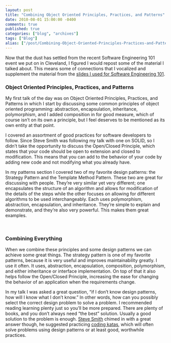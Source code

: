 ```yaml
---
layout: post
title: "Combining Object Oriented Principles, Practices, and Patterns"
date: 2010-08-01 15:00:00 -0400
comments: true
published: true
categories: ["blog", "archives"]
tags: ["Blog"]
alias: ["/post/Combining-Object-Oriented-Principles-Practices-and-Patterns", "/post/combining-object-oriented-principles-practices-and-patterns"]
---
```

<!-- more -->

<p>Now that the dust has settled from the recent Software Engineering 101 event we put on in Cleveland, I figured I would repost some of the material I talked about. This means some of connections that I vocalized and supplement the material from the <a href="http://brendan.enrick.com/post/software-engineering-101-cleveland-slides-and-demos.aspx" target="_blank">slides I used for Software Engineering 101</a>.</p>
<h3>Object Oriented Principles, Practices, and Patterns</h3>
<p>My first talk of the day was on Object Oriented Principles, Practices, and Patterns in which I start by discussing some common principles of object oriented programming: abstraction, encapsulation, inheritance, polymorphism, and I added composition in for good measure, which of course isn&rsquo;t on its own a principle, but I feel deserves to be mentioned as its own entity at that point.</p>
<p>I covered an assortment of good practices for software developers to follow. Since Steve Smith was following my talk with one on SOLID, so I didn&rsquo;t take the opportunity to discuss the Open/Closed Principle, which states that your code should be open to extension and closed to modification. This means that you can add to the behavior of your code by adding new code and not modifying what you already have.</p>
<p>In my patterns section I covered two of my favorite design patterns: the Strategy Pattern and the Template Method Pattern. These two are great for discussing with people. They&rsquo;re very similar yet very different; one encapsulates the structure of an algorithm and allows for modification of the details of the steps while the other focuses on allowing for different algorithms to be used interchangeably. Each uses polymorphism, abstraction, encapsulation, and inheritance. They&rsquo;re simple to explain and demonstrate, and they&rsquo;re also very powerful. This makes them great examples.</p>
<p>&nbsp;</p>
<h3>Combining Everything</h3>
<p>When we combine these principles and some design patterns we can achieve some great things. The strategy pattern is one of my favorite patterns, because it is very useful and improves maintainability greatly. I use it often. It uses, abstraction, encapsulation, composition, polymorphism, and either inheritance or interface implementation. On top of that it also helps follow the Open/Closed Principle, increasing the ease for changing the behavior of an application when the requirements change.</p>
<p>In my talk I was asked a great question, &ldquo;if I don&rsquo;t know design patterns, how will I know what I don&rsquo;t know.&rdquo; In other words, how can you possibly select the correct design problem to solve a problem. I recommended reading learning plenty just so you&rsquo;ll be more prepared. There are plenty of books, and you don&rsquo;t always need &ldquo;the best&rdquo; solution. Usually a good solution to the problem is enough. <a href="http://stevesmithblog.com/" target="_blank">Steve Smith</a> chimed in with a great answer though, he suggested practicing <a href="http://hudsonsc.com/resources/katas/" target="_blank">coding katas</a>, which will often solve problems using design patterns or at least good, worthwhile practices.</p>
